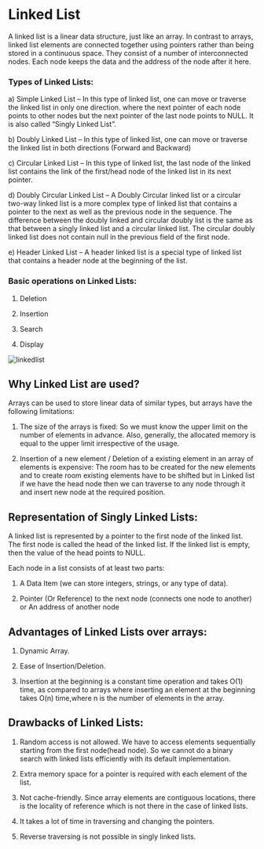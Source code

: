 # Linked List

A linked list is a linear data structure, just like an array. In contrast to arrays, 
linked list elements are connected together using pointers rather than being stored in a continuous space. 
They consist of a number of interconnected nodes. 
Each node keeps the data and the address of the node after it here.

### Types of Linked Lists:

a) Simple Linked List – In this type of linked list, one can move or traverse the linked list in only one direction. where the next pointer of each node points to other nodes but the next pointer of the last node points to NULL. It is also called “Singly Linked List”.

b) Doubly Linked List – In this type of linked list, one can move or traverse the linked list in both directions (Forward and Backward)

c) Circular Linked List – In this type of linked list, the last node of the linked list contains the link of the first/head node of the linked list in its next pointer.

d) Doubly Circular Linked List – A Doubly Circular linked list or a circular two-way linked list is a more complex type of linked list that contains a pointer to the next as well as the previous node in the sequence. The difference between the doubly linked and circular doubly list is the same as that between a singly linked list and a circular linked list. The circular doubly linked list does not contain null in the previous field of the first node.

e) Header Linked List – A header linked list is a special type of linked list that contains a header node at the beginning of the list. 

### Basic operations on Linked Lists:

1. Deletion

2. Insertion

3. Search

4. Display

![linkedlist](https://user-images.githubusercontent.com/124857399/234099030-bacfdf6f-7cc4-4e33-bea0-af5df5c95a65.png)


## Why Linked List are used? 

Arrays can be used to store linear data of similar types, but arrays have the following limitations:

1. The size of the arrays is fixed: So we must know the upper limit on the number of elements in advance. Also, generally, the allocated memory is equal to the upper limit irrespective of the usage. 

2. Insertion of a new element / Deletion of a existing element in an array of elements is expensive:
The room has to be created for the new elements and to create room existing elements have to be shifted but in Linked list if we have the head node then we can traverse to any node through it and insert new node at the required position.


## Representation of Singly Linked Lists: 

A linked list is represented by a pointer to the first node of the linked list. The first node is called the head of the linked list. If the linked list is empty, then the value of the head points to NULL. 

Each node in a list consists of at least two parts: 

1. A Data Item (we can store integers, strings, or any type of data).

2. Pointer (Or Reference) to the next node (connects one node to another) or An address of another node

## Advantages of Linked Lists over arrays:

1. Dynamic Array.

2. Ease of Insertion/Deletion.

3. Insertion at the beginning is a constant time operation and takes O(1) time, as compared to arrays where inserting an element at the beginning takes O(n) time,where n is the number of elements in the array.


## Drawbacks of Linked Lists: 

1. Random access is not allowed. We have to access elements sequentially starting from the first node(head node). So we cannot do a binary search with linked lists efficiently with its default implementation. 

2. Extra memory space for a pointer is required with each element of the list. 

3. Not cache-friendly. Since array elements are contiguous locations, there is the locality of reference which is not there in the case of linked lists.

4. It takes a lot of time in traversing and changing the pointers.

5. Reverse traversing is not possible in singly linked lists.



